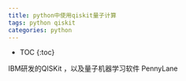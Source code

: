 ```yaml
---
title: python中使用qiskit量子计算
tags: python qiskit
categories: python
---
```


* TOC
{:toc}


IBM研发的QISKit ，以及量子机器学习软件 PennyLane
